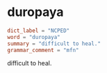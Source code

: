 # duropaya

``` toml
dict_label = "NCPED"
word = "duropaya"
summary = "difficult to heal."
grammar_comment = "mfn"
```

difficult to heal.

